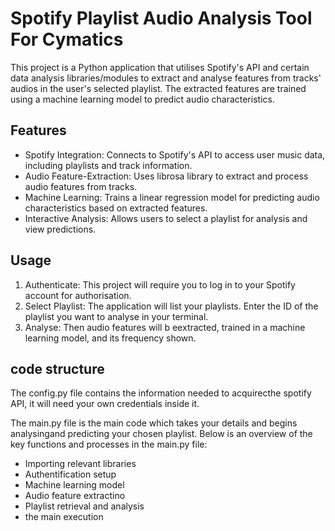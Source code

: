 # Spotify Playlist Audio Analysis Tool For Cymatics 

This project is a Python application that utilises Spotify's API and certain data analysis libraries/modules to extract and analyse features from tracks' audios in the user's selected playlist. The extracted features are trained using a machine learning model to predict audio characteristics.

## Features
* Spotify Integration: Connects to Spotify's API to access user music data, including playlists and track information.
* Audio Feature-Extraction: Uses librosa library to extract and process audio features from tracks.
* Machine Learning: Trains a linear regression model for predicting audio characteristics based on extracted features.
* Interactive Analysis: Allows users to select a playlist for analysis and view predictions.

## Usage
1. Authenticate: This project will require you to log in to your Spotify account for authorisation.
2. Select Playlist: The application will list your playlists. Enter the ID of the playlist you want to analyse in your terminal.
3. Analyse: Then audio features will b eextracted, trained in a machine learning model, and its frequency shown.


## code structure
The config.py file contains the information needed to acquirecthe spotify API, it will need your own credentials inside it. 

The main.py file is the main code which takes your details and begins analysingand predicting your chosen playlist. 
Below is an overview of the key functions and processes in the main.py file:
* Importing relevant libraries
* Authentification setup
* Machine learning model
* Audio feature extractino
* Playlist retrieval and analysis
* the main execution
